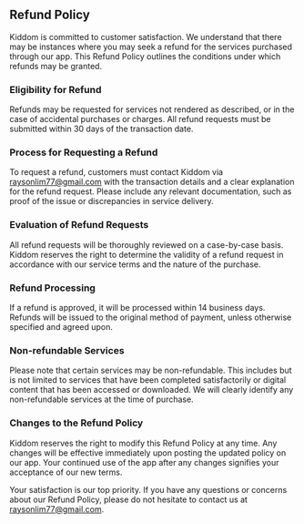 
## Refund Policy

Kiddom is committed to customer satisfaction. We understand that there may be instances where you may seek a refund for the services purchased through our app. This Refund Policy outlines the conditions under which refunds may be granted.

### Eligibility for Refund
Refunds may be requested for services not rendered as described, or in the case of accidental purchases or charges. All refund requests must be submitted within 30 days of the transaction date.

### Process for Requesting a Refund
To request a refund, customers must contact Kiddom via raysonlim77@gmail.com with the transaction details and a clear explanation for the refund request. Please include any relevant documentation, such as proof of the issue or discrepancies in service delivery.

### Evaluation of Refund Requests
All refund requests will be thoroughly reviewed on a case-by-case basis. Kiddom reserves the right to determine the validity of a refund request in accordance with our service terms and the nature of the purchase.

### Refund Processing
If a refund is approved, it will be processed within 14 business days. Refunds will be issued to the original method of payment, unless otherwise specified and agreed upon.

### Non-refundable Services
Please note that certain services may be non-refundable. This includes but is not limited to services that have been completed satisfactorily or digital content that has been accessed or downloaded. We will clearly identify any non-refundable services at the time of purchase.

### Changes to the Refund Policy
Kiddom reserves the right to modify this Refund Policy at any time. Any changes will be effective immediately upon posting the updated policy on our app. Your continued use of the app after any changes signifies your acceptance of our new terms.

Your satisfaction is our top priority. If you have any questions or concerns about our Refund Policy, please do not hesitate to contact us at raysonlim77@gmail.com.
